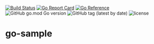 [![Build Status](https://github.com/stream1080/go-sample/actions/workflows/go.yml/badge.svg)](https://github.com/stream1080/go-sample/actions?query=branch%3Amaster) 
[![Go Report Card](https://goreportcard.com/badge/github.com/stream1080/go-sample)](https://goreportcard.com/report/github.com/stream1080/go-sample)
[![Go Reference](https://pkg.go.dev/badge/github.com/stream1080/go-sample.svg)](https://pkg.go.dev/github.com/stream1080/go-sample)
![GitHub go.mod Go version](https://img.shields.io/github/go-mod/go-version/stream1080/go-sample)
![GitHub tag (latest by date)](https://img.shields.io/github/v/tag/stream1080/go-sample)
![license](https://img.shields.io/github/license/stream1080/go-sample)

# go-sample
